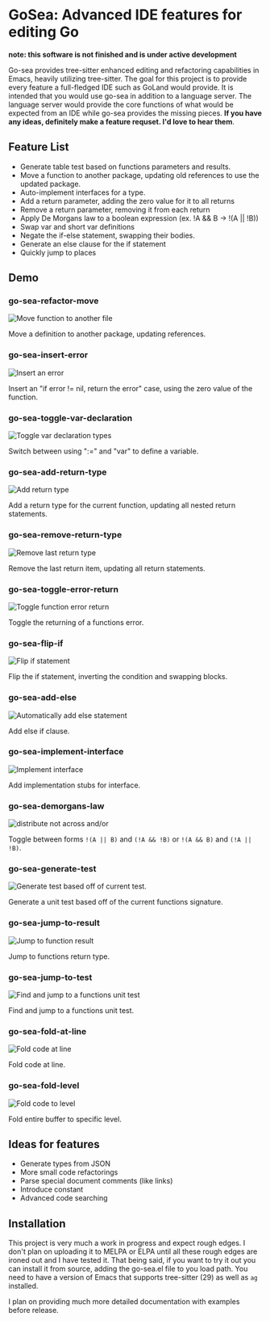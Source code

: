 # GoSea: Advanced IDE features for editing Go

**note: this software is not finished and is under active development**

Go-sea provides tree-sitter enhanced editing and refactoring
capabilities in Emacs, heavily utilizing tree-sitter.  The goal for
this project is to provide every feature a full-fledged IDE such as
GoLand would provide.  It is intended that you would use go-sea in
addition to a language server.  The language server would provide the
core functions of what would be expected from an IDE while go-sea
provides the missing pieces.  **If you have any ideas, definitely make
a feature requset.  I'd love to hear them**.

## Feature List

- Generate table test based on functions parameters and results.
- Move a function to another package, updating old references to use
  the updated package.
- Auto-implement interfaces for a type.
- Add a return parameter, adding the zero value for it to all returns
- Remove a return parameter, removing it from each return
- Apply De Morgans law to a boolean expression (ex. !A && B -> !(A || !B))
- Swap var and short var definitions
- Negate the if-else statement, swapping their bodies.
- Generate an else clause for the if statement
- Quickly jump to places

## Demo

### go-sea-refactor-move

![Move function to another file](./docs/go-sea-refactor-move.gif)

Move a definition to another package, updating references.

### go-sea-insert-error

![Insert an error](./docs/go-sea-insert-error.gif)

Insert an "if error != nil, return the error" case, using the zero
value of the function.

### go-sea-toggle-var-declaration

![Toggle var declaration types](./docs/go-sea-toggle-var-declaration.gif)

Switch between using ":=" and "var" to define a variable.

### go-sea-add-return-type

![Add return type](./docs/go-sea-add-return-type.gif)

Add a return type for the current function, updating all nested return
statements.

### go-sea-remove-return-type

![Remove last return type](./docs/go-sea-remove-return-type.gif)

Remove the last return item, updating all return statements.

### go-sea-toggle-error-return

![Toggle function error return](./docs/go-sea-toggle-error-return.gif)

Toggle the returning of a functions error.

### go-sea-flip-if

![Flip if statement](./docs/go-sea-flip-if.gif)

Flip the if statement, inverting the condition and swapping blocks.

### go-sea-add-else

![Automatically add else statement](./docs/go-sea-add-else.gif)

Add else if clause.

### go-sea-implement-interface

![Implement interface](./docs/go-sea-implement-interface.gif)

Add implementation stubs for interface.

### go-sea-demorgans-law

![distribute not across and/or](./docs/go-sea-demorgans-law.gif)

Toggle between forms `!(A || B)` and `(!A && !B)` or `!(A && B)` and `(!A || !B)`.

### go-sea-generate-test

![Generate test based off of current test.](./docs/go-sea-generate-test.gif)

Generate a unit test based off of the current functions signature.

### go-sea-jump-to-result

![Jump to function result](./docs/go-sea-jump-to-result.gif)

Jump to functions return type.

### go-sea-jump-to-test

![Find and jump to a functions unit test](./docs/go-sea-jump-to-test.gif)

Find and jump to a functions unit test.

### go-sea-fold-at-line

![Fold code at line](./docs/go-sea-fold-at-line.gif)

Fold code at line.

### go-sea-fold-level

![Fold code to level](./docs/go-sea-fold-level.gif)

Fold entire buffer to specific level.

## Ideas for features

- Generate types from JSON
- More small code refactorings
- Parse special document comments (like links)
- Introduce constant
- Advanced code searching

## Installation

This project is very much a work in progress and expect rough edges.  I
don't plan on uploading it to MELPA or ELPA until all these rough
edges are ironed out and I have tested it.  That being said, if you
want to try it out you can install it from source, adding the
go-sea.el file to you load path.  You need to have a version of Emacs
that supports tree-sitter (29) as well as `ag` installed.

I plan on providing much more detailed documentation with examples
before release.
